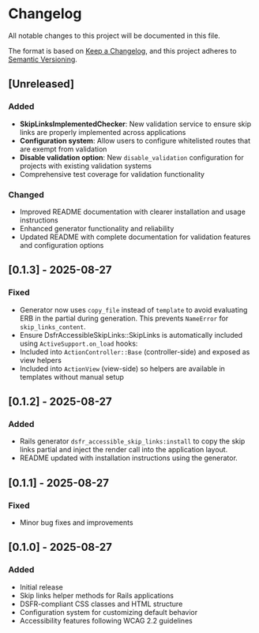 # Changelog

All notable changes to this project will be documented in this file.

The format is based on [Keep a Changelog](https://keepachangelog.com/en/1.0.0/),
and this project adheres to [Semantic Versioning](https://semver.org/spec/v2.0.0.html).

## [Unreleased]
### Added
- **SkipLinksImplementedChecker**: New validation service to ensure skip links are properly implemented across applications
- **Configuration system**: Allow users to configure whitelisted routes that are exempt from validation
- **Disable validation option**: New `disable_validation` configuration for projects with existing validation systems
- Comprehensive test coverage for validation functionality

### Changed
- Improved README documentation with clearer installation and usage instructions
- Enhanced generator functionality and reliability
- Updated README with complete documentation for validation features and configuration options

## [0.1.3] - 2025-08-27
### Fixed
- Generator now uses `copy_file` instead of `template` to avoid evaluating ERB in the partial during generation. This prevents `NameError` for `skip_links_content`.
- Ensure DsfrAccessibleSkipLinks::SkipLinks is automatically included using `ActiveSupport.on_load` hooks:
- Included into `ActionController::Base` (controller-side) and exposed as view helpers
- Included into `ActionView` (view-side) so helpers are available in templates without manual setup

## [0.1.2] - 2025-08-27
### Added
- Rails generator `dsfr_accessible_skip_links:install` to copy the skip links partial and inject the render call into the application layout.
- README updated with installation instructions using the generator.

## [0.1.1] - 2025-08-27
### Fixed
- Minor bug fixes and improvements

## [0.1.0] - 2025-08-27

### Added
- Initial release
- Skip links helper methods for Rails applications
- DSFR-compliant CSS classes and HTML structure
- Configuration system for customizing default behavior
- Accessibility features following WCAG 2.2 guidelines
